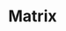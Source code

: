 ---
description: |
  <div style="float:left; padding: 10px"><img src="logo.png" style="max-width: 400px" /></div>
  <p><a href="https://matrix.org">Matrix</a> is an open protocol for secure, decentralised
   communication - defining an end-to-end-encrypted real-time communication layer
   for the open Web suitable for instant messaging, VoIP, microblogging, forums and
   more.  We publish Matrix as an <a href="https://matrix.org/docs/spec">open standard</a> under
   the open governance of the non-profit <a href="https://matrix.org/foundation">Matrix.org Foundation</a>,
   and release Apache-licensed reference implementations of the protocol for server,
   client SDKs, bots, bridges & more.  Some users may recognise Matrix via client
   apps such as Element (https://element.io, formerly Riot).</p>

  <p>Matrix works
   by replicating conversation history across servers which participate in a given
   conversation, ensuring that ownership of the conversation is fully decentralised:
   no single server owns or controls the conversation, just as git repositories are
   cloned equally between all participants.  As a result, you can think of Matrix
   more like a global decentralised object database with realtime pubsub semantics,
   rather than a traditional message-passing protocol.  The protocol defines HTTPS+JSON
   APIs as a baseline, but more efficient transports and encodings are supported
   and encouraged.</p>

  <p>The public Matrix network on the internet has over 26M
   addressable users spread over ~60K servers, ranging in size from personal RPis
   through to massive deployments for organisations including Mozilla, the Wikimedia
   Foundation, German schools in Schleswig-Holstein & Hamburg, and the entirety of
   the French Government.</p>
layout: stand
logo: stands/matrix/logo.png
new_this_year: |
  <p>2020 was a busy year for Matrix.</p>
  <ul>
  <li>Mozilla turned off IRC and
    migrated to Matrix in March: https://matrix.org/blog/2020/03/03/moznet-irc-is-dead-long-live-mozilla-matrix</li>
  <li>After loads of testing, we finally turned on end-to-end encryption by default
    for all private rooms in May: https://matrix.org/blog/2020/05/06/cross-signing-and-end-to-end-encryption-by-default-is-here</li>
  <li>We finally fixed our performance problems on the overloaded matrix.org server
    by horizontally sharding Synapse: https://matrix.org/blog/2020/11/03/how-we-fixed-synapses-scalability</li>
  <li>We started to see more academic research emerging on Matrix, particularly analysing
    the properties of state resolution (how we keep Matrix rooms securely replicated
    in a byzantine fault tolerant manner): https://matrix.org/blog/2020/06/16/matrix-decomposition-an-independent-academic-analysis-of-matrix-state-resolution</li>
  <li>Dendrite (our next-gen Golang Matrix server) entered beta in October, steadily
    improving ever since: https://matrix.org/blog/2020/10/08/dendrite-is-entering-beta</li>
  <li>Gitter joined Matrix in October, with native Matrix support launching in December:
    https://matrix.org/blog/2020/12/07/gitter-now-speaks-matrix</li>
  <li>We started working
    on Decentralised Reputation as a mechanism for empowering users to filter out
    abuse or other unwanted content in Matrix (thus *finally* catching up with our
    FOSDEM 2017 talk on the subject: https://archive.fosdem.org/2017/schedule/event/matrix_future/):
    https://matrix.org/blog/2020/10/19/combating-abuse-in-matrix-without-backdoors</li>
  <li>We launched Cerulean, a wildly experimental proof-of-concept to experiment
    with threads demonstrate the viability of twitter-style microblogging on Matrix
    (including an initial implementation of decentralised reputation!): https://matrix.org/blog/2020/12/18/introducing-cerulean</li>
  <li>We got the first messages flowing over Decentralised MLS (Messaging Layer Security),
    giving logarithmic rather than linear complexity E2EE.</li>
  </ul>
  <p>In 2021, we plan
    to add:</p>
  <ul>
  <li>Spaces - shareable hierarchies of rooms, effectively making Matrix
    a decentralised hierarchical filesystem for realtime data!</li>
  <li>Threads - full
    support for free-form threaded conversations</li>
  <li>Full Social Login (log in via
    Github, Gitlab, or as wide a choice of SSO providers as you like)</li>
  <li>Massively
    improved VoIP</li>
  <li>Voice messages, Location sharing, Custom emoji, Canonical
    DMs...</li>
  <li>...and reworking E2EE, again, to improve reliability and performance.</li>
  </ul>
showcase: |
  <p>Matrix is an open protocol for secure decentralised communication, aiming
  to bust open the closed proprietary communication silos (Slack, Teams, Discord,
  WhatsApp etc) which have dominated in recent years.  On our stand you'll be able
  to sync via chat & video conference directly with the core Matrix team, get demos
  of all the latest stuff we've been working on, and generally learn how to liberate
  your communication and join the open Matrix communication network.</p>
themes:
- Office suites and productivity
title: Matrix
website: https://matrix.org
chatroom: matrix
---
